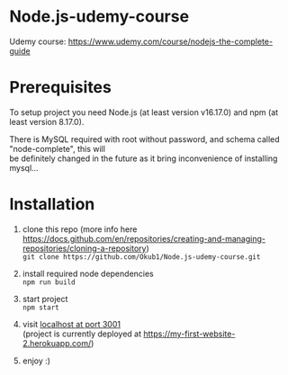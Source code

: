 # Node.js-udemy-course
Udemy course: https://www.udemy.com/course/nodejs-the-complete-guide

# Prerequisites

To setup project you need Node.js (at least version v16.17.0) and npm (at least version 8.17.0).  
  
There is MySQL required with root without password, and schema called "node-complete", this will  
be definitely changed in the future as it bring inconvenience of installing mysql...

# Installation

1. clone this repo (more info here https://docs.github.com/en/repositories/creating-and-managing-repositories/cloning-a-repository)  
    ```git clone https://github.com/Okub1/Node.js-udemy-course.git```

2. install required node dependencies  
    ```npm run build```
    
3. start project  
    ```npm start```

4. visit [localhost at port 3001](http://localhost:3001)  
    (project is currently deployed at https://my-first-website-2.herokuapp.com/)

5. enjoy :)
